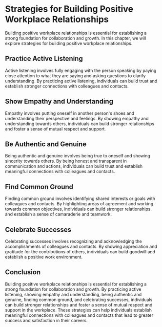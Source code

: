 Strategies for Building Positive Workplace Relationships
==============================================================================================================

Building positive workplace relationships is essential for establishing a strong foundation for collaboration and growth. In this chapter, we will explore strategies for building positive workplace relationships.

Practice Active Listening
-------------------------

Active listening involves fully engaging with the person speaking by paying close attention to what they are saying and asking questions to clarify understanding. By practicing active listening, individuals can build trust and establish stronger connections with colleagues and contacts.

Show Empathy and Understanding
------------------------------

Empathy involves putting oneself in another person's shoes and understanding their perspective and feelings. By showing empathy and understanding towards others, individuals can build stronger relationships and foster a sense of mutual respect and support.

Be Authentic and Genuine
------------------------

Being authentic and genuine involves being true to oneself and showing sincerity towards others. By being honest and transparent in communication and actions, individuals can build trust and establish meaningful connections with colleagues and contacts.

Find Common Ground
------------------

Finding common ground involves identifying shared interests or goals with colleagues and contacts. By highlighting areas of agreement and working towards common objectives, individuals can build stronger relationships and establish a sense of camaraderie and teamwork.

Celebrate Successes
-------------------

Celebrating successes involves recognizing and acknowledging the accomplishments of colleagues and contacts. By showing appreciation and gratitude for the contributions of others, individuals can build goodwill and establish a positive work environment.

Conclusion
----------

Building positive workplace relationships is essential for establishing a strong foundation for collaboration and growth. By practicing active listening, showing empathy and understanding, being authentic and genuine, finding common ground, and celebrating successes, individuals can build stronger relationships and foster a sense of mutual respect and support in the workplace. These strategies can help individuals establish meaningful connections with colleagues and contacts that lead to greater success and satisfaction in their careers.
